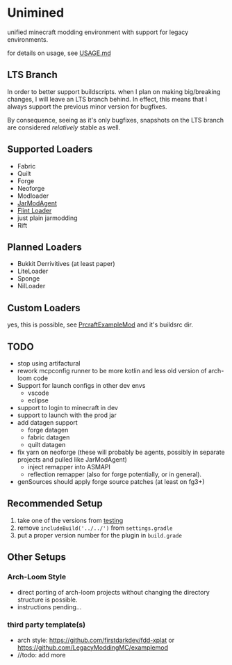 # Unimined

unified minecraft modding environment with support for legacy environments.

for details on usage, see [USAGE.md](./docs/USAGE.md)

## LTS Branch 

In order to better support buildscripts. when I plan on making big/breaking changes, I will leave an LTS branch behind.
In effect, this means that I always support the previous minor version for bugfixes.

By consequence, seeing as it's only bugfixes, snapshots on the LTS branch are considered *relatively* stable as well.

## Supported Loaders
* Fabric
* Quilt
* Forge
* Neoforge
* Modloader
* [JarModAgent](https://github.com/unimined/JarModAgent)
* [Flint Loader](https://flintloader.net)
* just plain jarmodding
* Rift

## Planned Loaders
* Bukkit Derrivitives (at least paper)
* LiteLoader
* Sponge
* NilLoader

## Custom Loaders
yes, this is possible, see [PrcraftExampleMod](https://github.com/prcraft-minecraft/PrcraftExampleMod) and it's buildsrc dir.

## TODO
* stop using artifactural
* rework mcpconfig runner to be more kotlin and less old version of arch-loom code
* Support for launch configs in other dev envs
  * vscode
  * eclipse
* support to login to minecraft in dev
* support to launch with the prod jar
* add datagen support
  * forge datagen
  * fabric datagen
  * quilt datagen
* fix yarn on neoforge (these will probably be agents, possibly in separate projects and pulled like JarModAgent)
  * inject remapper into ASMAPI
  * reflection remapper (also for forge potentially, or in general).
* genSources should apply forge source patches (at least on fg3+)

## Recommended Setup
1. take one of the versions from [testing](./testing)
1. remove `includeBuild('../../')` from `settings.gradle`
1. put a proper version number for the plugin in `build.grade`

## Other Setups

### Arch-Loom Style
* direct porting of arch-loom projects without changing the directory structure is possible.
* instructions pending...
### third party template(s)
* arch style: https://github.com/firstdarkdev/fdd-xplat or https://github.com/LegacyModdingMC/examplemod
* //todo: add more
